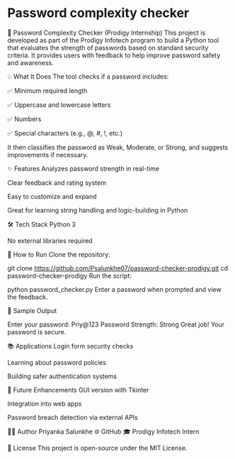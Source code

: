 # Password complexity checker

🔐 Password Complexity Checker (Prodigy Internship)
This project is developed as part of the Prodigy Infotech program to build a Python tool that evaluates the strength of passwords based on standard security criteria. It provides users with feedback to help improve password safety and awareness.



💡 What It Does
The tool checks if a password includes:

✅ Minimum required length

✅ Uppercase and lowercase letters

✅ Numbers

✅ Special characters (e.g., @, #, !, etc.)

It then classifies the password as Weak, Moderate, or Strong, and suggests improvements if necessary.



✨ Features
Analyzes password strength in real-time

Clear feedback and rating system

Easy to customize and expand

Great for learning string handling and logic-building in Python



🛠️ Tech Stack
Python 3

No external libraries required



🚀 How to Run
Clone the repository:


git clone https://github.com/Psalunkhe07/password-checker-prodigy.git
cd password-checker-prodigy
Run the script:


python password_checker.py
Enter a password when prompted and view the feedback.



🧪 Sample Output

Enter your password: Priy@123
Password Strength: Strong
Great job! Your password is secure.



📚 Applications
Login form security checks

Learning about password policies

Building safer authentication systems



🔧 Future Enhancements
GUI version with Tkinter

Integration into web apps

Password breach detection via external APIs



👩‍💻 Author
Priyanka Salunkhe
🌐 GitHub
🎓 Prodigy Infotech Intern



📄 License
This project is open-source under the MIT License.

